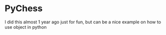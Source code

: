 # PyChess
I did this almost 1 year ago just for fun, but can be a nice example on how to use object in python

